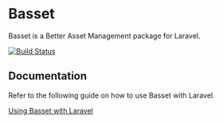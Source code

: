 # Basset

Basset is a Better Asset Management package for Laravel.

[![Build Status](https://secure.travis-ci.org/jasonlewis/basset.png)](http://travis-ci.org/jasonlewis/basset)

## Documentation

Refer to the following guide on how to use Basset with Laravel.

[Using Basset with Laravel](http://jasonlewis.me/code/basset)